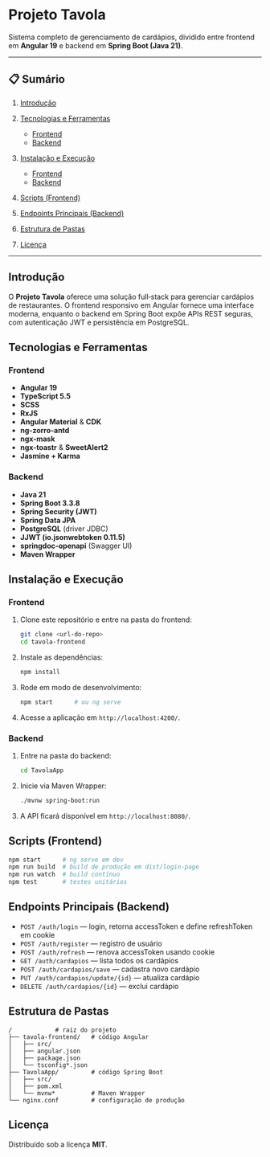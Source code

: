 # Projeto Tavola

Sistema completo de gerenciamento de cardápios, dividido entre frontend em **Angular 19** e backend em **Spring Boot (Java 21)**.

---

## 📋 Sumário

1. [Introdução](#Introdução)
2. [Tecnologias e Ferramentas](#tecnologias-e-ferramentas)

   * [Frontend](#frontend)
   * [Backend](#backend)
3. [Instalação e Execução](#Instalação-e-Execução)

   * [Frontend](#frontend-1)
   * [Backend](#backend-1)
4. [Scripts (Frontend)](#scripts-frontend)
5. [Endpoints Principais (Backend)](#endpoints-principais-backend)
6. [Estrutura de Pastas](#estrutura-de-pastas)
7. [Licença](#licenca)

---

## Introdução

O **Projeto Tavola** oferece uma solução full‑stack para gerenciar cardápios de restaurantes. O frontend responsivo em Angular fornece uma interface moderna, enquanto o backend em Spring Boot expõe APIs REST seguras, com autenticação JWT e persistência em PostgreSQL.

## Tecnologias e Ferramentas

### Frontend

* **Angular 19**
* **TypeScript 5.5**
* **SCSS**
* **RxJS**
* **Angular Material** & **CDK**
* **ng-zorro-antd**
* **ngx-mask**
* **ngx-toastr** & **SweetAlert2**
* **Jasmine + Karma**

### Backend

* **Java 21**
* **Spring Boot 3.3.8**
* **Spring Security (JWT)**
* **Spring Data JPA**
* **PostgreSQL** (driver JDBC)
* **JJWT (io.jsonwebtoken 0.11.5)**
* **springdoc-openapi** (Swagger UI)
* **Maven Wrapper**

## Instalação e Execução

### Frontend

1. Clone este repositório e entre na pasta do frontend:

   ```bash
   git clone <url-do-repo>
   cd tavola-frontend
   ```
2. Instale as dependências:

   ```bash
   npm install
   ```
3. Rode em modo de desenvolvimento:

   ```bash
   npm start      # ou ng serve
   ```
4. Acesse a aplicação em `http://localhost:4200/`.

### Backend

1. Entre na pasta do backend:

   ```bash
   cd TavolaApp
   ```
2. Inicie via Maven Wrapper:

   ```bash
   ./mvnw spring-boot:run
   ```
3. A API ficará disponível em `http://localhost:8080/`.

## Scripts (Frontend)

```bash
npm start      # ng serve em dev
npm run build  # build de produção em dist/login-page
npm run watch  # build contínuo
npm test       # testes unitários
```

## Endpoints Principais (Backend)

* `POST /auth/login` — login, retorna accessToken e define refreshToken em cookie
* `POST /auth/register` — registro de usuário
* `POST /auth/refresh` — renova accessToken usando cookie
* `GET /auth/cardapios` — lista todos os cardápios
* `POST /auth/cardapios/save` — cadastra novo cardápio
* `PUT /auth/cardapios/update/{id}` — atualiza cardápio
* `DELETE /auth/cardapios/{id}` — exclui cardápio

## Estrutura de Pastas

```
/            # raiz do projeto
├── tavola-frontend/   # código Angular
│   ├── src/
│   ├── angular.json
│   ├── package.json
│   └── tsconfig*.json
├── TavolaApp/         # código Spring Boot
│   ├── src/
│   ├── pom.xml
│   └── mvnw*          # Maven Wrapper
└── nginx.conf         # configuração de produção
```

## Licença

Distribuído sob a licença **MIT**.
